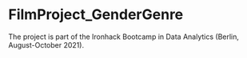 # FilmProject_GenderGenre
The project is part of the Ironhack Bootcamp in Data Analytics (Berlin, August-October 2021). 

